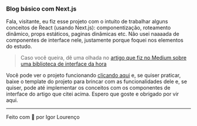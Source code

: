 ### Blog básico com Next.js

Fala, visitante, eu fiz esse projeto com o intuito de trabalhar alguns conceitos de React (usando Next.js): componentização, roteamento dinâmico, props estáticos, paginas dinâmicas etc. Não usei naaaada de componentes de interface nele, justamente porque foquei nos elementos do estudo. 

> Caso você queira, dê uma olhada no [artigo que fiz no Medium sobre uma biblioteca de interface da hora](https://medium.com/igor-js/chakra-ui-facilitando-o-front-end-javascript-aabcade75f09)

Você pode ver o projeto funcionando [clicando aqui]() e, se quiser praticar, baixe o template do projeto para brincar com as funcionalidades dele e, se quiser, pode até implementar os conceitos com os componentes de interface do artigo que citei acima. Espero que goste e obrigado por vir aqui.

--- 
Feito com 🧡 por Igor Lourenço
